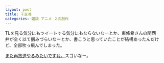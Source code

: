 ```yaml
---
layout: post
title: 干支魂
categories: 雑談 アニメ ２次創作
---
```


TLを見る気分にもツイートする気分にもならないなーとか、東條希さんの関西弁が全く以て掴みづらいなーとか、書こうと思っていたことが結構あったんだけど、全部吹っ飛んでしまった。  
  
  
[また再放送やるみたいですね。](http://etotama.com/news/post_701/)スゴいなー。

